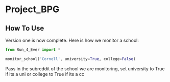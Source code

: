 # Project_BPG

## How To Use

Version one is now complete. Here is how we monitor a school:

```python
from Run_4_Ever import *

monitor_school('Cornell', university=True, college=False)
```

Pass in the subreddit of the school we are monitoring, set university to True if its a uni or college to True if its a cc
